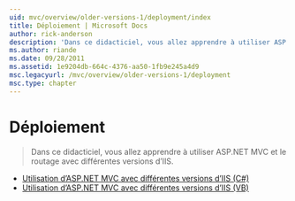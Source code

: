 ```yaml
---
uid: mvc/overview/older-versions-1/deployment/index
title: Déploiement | Microsoft Docs
author: rick-anderson
description: 'Dans ce didacticiel, vous allez apprendre à utiliser ASP.NET MVC et le routage avec différentes versions d’IIS.'
ms.author: riande
ms.date: 09/28/2011
ms.assetid: 1e9204db-664c-4376-aa50-1fb9e245a4d9
msc.legacyurl: /mvc/overview/older-versions-1/deployment
msc.type: chapter
---
```

<a name="deployment"></a>Déploiement
====================
> Dans ce didacticiel, vous allez apprendre à utiliser ASP.NET MVC et le routage avec différentes versions d’IIS.


- [Utilisation d’ASP.NET MVC avec différentes versions d’IIS (C#)](using-asp-net-mvc-with-different-versions-of-iis-cs.md)
- [Utilisation d’ASP.NET MVC avec différentes versions d’IIS (VB)](using-asp-net-mvc-with-different-versions-of-iis-vb.md)
